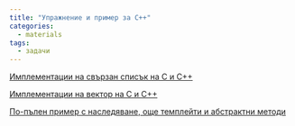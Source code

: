 ```yaml
---
title: "Упражнение и пример за C++"
categories:
  - materials
tags:
  - задачи
---
```


[Имплементации на свързан списък на C и C++](https://github.com/elsys/oop/tree/master/materials/2019-2020/11a/2019-09-26-cpp-intro)

[Имплементации на вектор на C и C++](https://github.com/elsys/oop/tree/master/materials/2019-2020/11b/2019-09-26-cpp-intro)

[По-пълен пример с наследяване, още темплейти и абстрактни методи](https://github.com/elsys/oop/tree/master/materials/2019-2020/practice/2019-09-26-lists)
